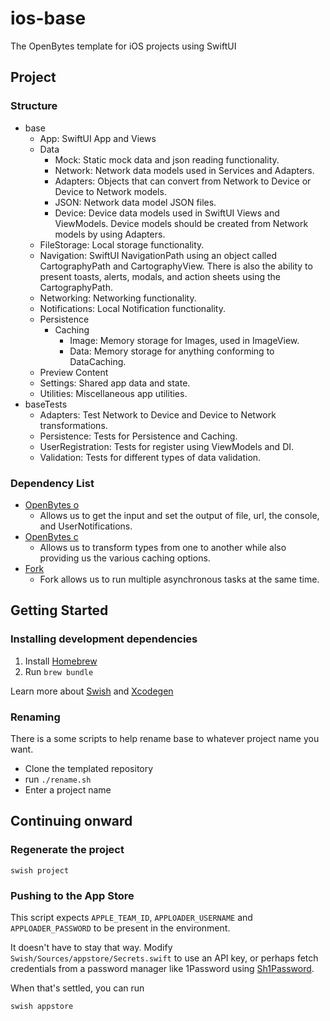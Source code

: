 # ios-base

The OpenBytes template for iOS projects using SwiftUI

## Project

### Structure

- base
  - App: SwiftUI App and Views
  - Data
    - Mock: Static mock data and json reading functionality.
    - Network: Network data models used in Services and Adapters.
    - Adapters: Objects that can convert from Network to Device or Device to Network models.
    - JSON: Network data model JSON files.
    - Device: Device data models used in SwiftUI Views and ViewModels. Device models should be created from Network models by using Adapters.
  - FileStorage: Local storage functionality.
  - Navigation: SwiftUI NavigationPath using an object called CartographyPath and CartographyView. There is also the ability to present toasts, alerts, modals, and action sheets using the CartographyPath.
  - Networking: Networking functionality.
  - Notifications: Local Notification functionality.
  - Persistence
    - Caching
      - Image: Memory storage for Images, used in ImageView.
      - Data: Memory storage for anything conforming to DataCaching.
  - Preview Content
  - Settings: Shared app data and state.
  - Utilities: Miscellaneous app utilities.
- baseTests
  - Adapters: Test Network to Device and Device to Network transformations.
  - Persistence: Tests for Persistence and Caching.
  - UserRegistration: Tests for register using ViewModels and DI.
  - Validation: Tests for different types of data validation.

### Dependency List

- [OpenBytes o](https://github.com/0xOpenBytes/o)
  - Allows us to get the input and set the output of file, url, the console, and UserNotifications.
- [OpenBytes c](https://github.com/0xOpenBytes/c)
  - Allows us to transform types from one to another while also providing us the various caching options.
- [Fork](https://github.com/0xLeif/Fork)
  - Fork allows us to run multiple asynchronous tasks at the same time.

## Getting Started

### Installing development dependencies

1. Install [Homebrew](https://brew.sh)
2. Run `brew bundle`

Learn more about [Swish](https://www.github.com/FullQueueDeveloper/Swish) and [Xcodegen](https://github.com/yonaskolb/XcodeGen)

### Renaming

There is a some scripts to help rename base to whatever project name you want.

- Clone the templated repository
- run `./rename.sh`
- Enter a project name

## Continuing onward

### Regenerate the project

    swish project

### Pushing to the App Store

This script expects `APPLE_TEAM_ID`, `APPLOADER_USERNAME` and `APPLOADER_PASSWORD` to be present in the environment.

It doesn't have to stay that way. Modify `Swish/Sources/appstore/Secrets.swift` to use an API key, or perhaps fetch credentials from a password manager like 1Password using [Sh1Password](https://github.com/FullQueueDeveloper/Sh1Password).

When that's settled, you can run

    swish appstore
